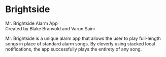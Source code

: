 # Brightside
Mr. Brightside Alarm App  
Created by Blake Branvold and Varun Saini  

Mr. Brightside is a unique alarm app that allows the user to play full-length songs in place of standard alarm songs. By cleverly using stacked local notifications, the app successfully plays the entirety of any song.
